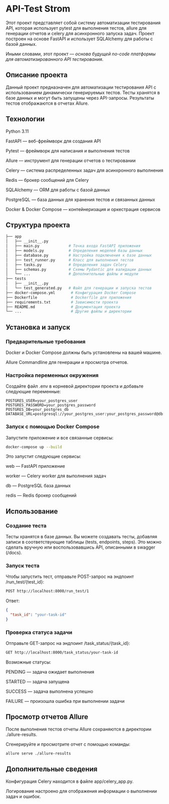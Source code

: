 # API-Test Strom
Этот проект представляет собой систему автоматизации тестирования API, которая использует pytest для выполнения тестов, allure для генерации отчетов и celery для асинхронного запуска задач. Проект построен на основе FastAPI и использует SQLAlchemy для работы с базой данных.

Иными словами, этот проект — *основа будущей no-code платформы для автоматизированного API тестирования*.

## Описание проекта
Данный проект предназначен для автоматизации тестирования API с использованием динамически генерируемых тестов. Тесты хранятся в базе данных и могут быть запущены через API-запросы. Результаты тестов отображаются в отчетах Allure.

## Технологии
Python 3.11

FastAPI — веб-фреймворк для создания API

Pytest — фреймворк для написания и выполнения тестов

Allure — инструмент для генерации отчетов о тестировании

Celery — система распределенных задач для асинхронного выполнения

Redis — брокер сообщений для Celery

SQLAlchemy — ORM для работы с базой данных

PostgreSQL — база данных для хранения тестов и связанных данных

Docker & Docker Compose — контейнеризация и оркестрация сервисов

## Структура проекта
```bash
├── app
│   ├── __init__.py
│   ├── main.py             # Точка входа FastAPI приложения
│   ├── models.py           # Определения моделей базы данных
│   ├── database.py         # Настройка подключения к базе данных
│   ├── test_runner.py      # Класс для выполнения тестов
│   ├── tasks.py            # Определения задач Celery
│   ├── schemas.py          # Схемы Pydantic для валидации данных
│   └── ...                 # Дополнительные файлы и модули
├── tests
│   ├── __init__.py
│   └── test_generated.py   # Файл для генерации и запуска тестов
├── docker-compose.yml       # Конфигурация Docker Compose
├── Dockerfile               # Dockerfile для приложения
├── requirements.txt         # Зависимости проекта
├── README.md                # Документация проекта
└── ...                      # Другие файлы и директории
```

## Установка и запуск
### Предварительные требования
Docker и Docker Compose должны быть установлены на вашей машине.

Allure Commandline для генерации и просмотра отчетов.

### Настройка переменных окружения
Создайте файл .env в корневой директории проекта и добавьте следующие переменные:
```dotenv
POSTGRES_USER=your_postgres_user
POSTGRES_PASSWORD=your_postgres_password
POSTGRES_DB=your_postgres_db
DATABASE_URL=postgresql://your_postgres_user:your_postgres_password@db:5432/your_postgres_db
```

### Запуск с помощью Docker Compose
Запустите приложение и все связанные сервисы:

```bash
docker-compose up --build
```
Это запустит следующие сервисы:

web — FastAPI приложение

worker — Celery worker для выполнения задач

db — PostgreSQL база данных

redis — Redis брокер сообщений

## Использование
### Создание теста
Тесты хранятся в базе данных. Вы можете создавать тесты, добавляя записи в соответствующие таблицы (tests, endpoints, steps). Это можно сделать вручную или воспользовавшись API, описанными в swagger (/docs).

### Запуск теста
Чтобы запустить тест, отправьте POST-запрос на эндпоинт /run_test/{test_id}:

```bash
POST http://localhost:8000/run_test/1
```
Ответ:
```json
{
  "task_id": "your-task-id"
}
```
### Проверка статуса задачи
Отправьте GET-запрос на эндпоинт /task_status/{task_id}:

```bash
GET http://localhost:8000/task_status/your-task-id
```
Возможные статусы:

PENDING — задача ожидает выполнения

STARTED — задача запущена

SUCCESS — задача выполнена успешно

FAILURE — произошла ошибка при выполнении задачи

## Просмотр отчетов Allure
После выполнения тестов отчеты Allure сохраняются в директории ./allure-results.

Сгенерируйте и просмотрите отчет с помощью команды:

```bash
allure serve ./allure-results
```

## Дополнительные сведения
Конфигурация Celery находится в файле app/celery_app.py.

Логирование настроено для отображения информации о выполнении задач и ошибок.
